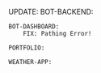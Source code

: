 UPDATE:
    BOT-BACKEND:

    BOT-DASHBOARD:
        FIX: Pathing Error!

    PORTFOLIO:

    WEATHER-APP:
